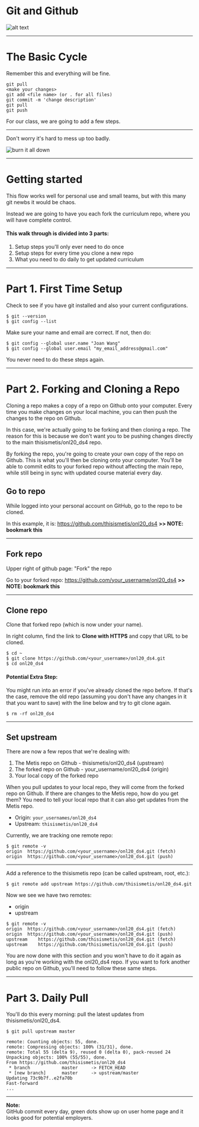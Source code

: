 # Git and Github

![alt text](https://imgs.xkcd.com/comics/git.png "XKCD")


---
# The Basic Cycle

Remember this and everything will be fine.

```
git pull
<make your changes>
git add <file name> (or . for all files)
git commit -m 'change description'
git pull
git push
```

For our class, we are going to add a few steps.

---

Don't worry it's hard to mess up too badly.

![burn it all down](http://i.imgur.com/XFQLB.jpg)


---


# Getting started  

This flow works well for personal use and small teams, but with this many git newbs it would be chaos.

Instead we are going to have you each fork the curriculum repo, where you will have complete control. 

#### This walk through is divided into 3 parts:
1. Setup steps you'll only ever need to do once
2. Setup steps for every time you clone a new repo
3. What you need to do daily to get updated curriculum
---


# Part 1. First Time Setup

Check to see if you have git installed and also your current configurations.

```
$ git --version
$ git config --list
```

Make sure your name and email are correct. If not, then do:

```
$ git config --global user.name "Joan Wang"
$ git config --global user.email "my_email_address@gmail.com"
```

You never need to do these steps again.


---

# Part 2. Forking and Cloning a Repo

Cloning a repo makes a copy of a repo on Github onto your computer. Every time you make changes on your local machine, you can then push the changes to the repo on Github.

In this case, we're actually going to be forking and then cloning a repo. The reason for this is because we don't want you to be pushing changes directly to the main thisismetis/onl20_ds4 repo.

By forking the repo, you're going to create your own copy of the repo on Github. This is what you'll then be cloning onto your computer. You'll be able to commit edits to your forked repo without affecting the main repo, while still being in sync with updated
course material every day.


##  Go to repo
While logged into your personal account on GitHub, go to the repo to be cloned.

In this example, it is: https://github.com/thisismetis/onl20_ds4
**>> NOTE:  bookmark this**

---


##  Fork repo
Upper right of github page: "Fork" the repo

Go to your forked repo: https://github.com/your_username/onl20_ds4
**>> NOTE:  bookmark this**

---


##  Clone repo
Clone that forked repo (which is now under your name).

In right column, find the link to **Clone with HTTPS** and copy that URL to be cloned.

```
$ cd ~
$ git clone https://github.com/<your_username>/onl20_ds4.git
$ cd onl20_ds4
```

#### Potential Extra Step:
You might run into an error if you've already cloned the repo before. If that's the case, remove the old repo (assuming you don't have any changes in it that you want to save) with the line below and try to git clone again.

```
$ rm -rf onl20_ds4
```

---


## Set upstream

There are now a few repos that we're dealing with:
1. The Metis repo on Github - thisismetis/onl20_ds4 (upstream)
2. The forked repo on Github - your_username/onl20_ds4 (origin)
3. Your local copy of the forked repo

When you pull updates to your local repo, they will come from the forked repo on Github. If there are changes to the Metis repo, how do you get them?  You need to tell your local repo that it can also get updates from the Metis repo.

* Origin: `your_usernames/onl20_ds4`
* Upstream: `thisismetis/onl20_ds4`

Currently, we are tracking one remote repo:
```
$ git remote -v
origin	https://github.com/<your_username>/onl20_ds4.git (fetch)
origin	https://github.com/<your_username>/onl20_ds4.git (push)
```
---

Add a reference to the thisismetis repo (can be called upstream, root, etc.):

```
$ git remote add upstream https://github.com/thisismetis/onl20_ds4.git
```

Now we see we have two remotes:
* origin
* upstream

```
$ git remote -v
origin	https://github.com/<your_username>/onl20_ds4.git (fetch)
origin	https://github.com/<your_username>/onl20_ds4.git (push)
upstream	https://github.com/thisismetis/onl20_ds4.git (fetch)
upstream	https://github.com/thisismetis/onl20_ds4.git (push)
```

You are now done with this section and you won't have to do it again as long as you're working with the onl20_ds4 repo. If you want to fork another public repo on Github, you'll need to follow these same steps.

---

# Part 3. Daily Pull

You'll do this every morning: pull the latest updates from thisismetis/onl20_ds4.

```
$ git pull upstream master
```
```
remote: Counting objects: 55, done.
remote: Compressing objects: 100% (31/31), done.
remote: Total 55 (delta 9), reused 0 (delta 0), pack-reused 24
Unpacking objects: 100% (55/55), done.
From https://github.com/thisismetis/onl20_ds4
 * branch            master     -> FETCH_HEAD
 * [new branch]      master     -> upstream/master
Updating 73c9b7f..e2fa70b
Fast-forward
...
```


---

**Note:**  
GitHub commit every day, green dots show up on user home page and it looks good for potential employers.
